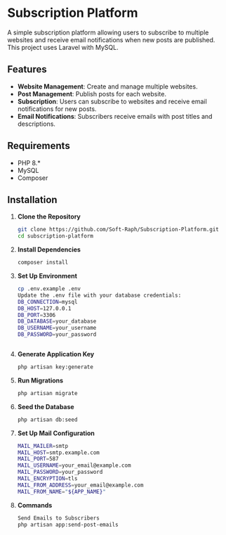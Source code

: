# Subscription Platform

A simple subscription platform allowing users to subscribe to multiple websites and receive email notifications when new posts are published. This project uses Laravel with MySQL.

## Features

- **Website Management**: Create and manage multiple websites.
- **Post Management**: Publish posts for each website.
- **Subscription**: Users can subscribe to websites and receive email notifications for new posts.
- **Email Notifications**: Subscribers receive emails with post titles and descriptions.

## Requirements

- PHP 8.*
- MySQL
- Composer

## Installation

1. **Clone the Repository**

   ```bash
   git clone https://github.com/Soft-Raph/Subscription-Platform.git
   cd subscription-platform

2. **Install Dependencies**
    ```bash
   composer install
   
3. **Set Up Environment**

   ```bash
   cp .env.example .env
   Update the .env file with your database credentials:
   DB_CONNECTION=mysql
   DB_HOST=127.0.0.1
   DB_PORT=3306
   DB_DATABASE=your_database
   DB_USERNAME=your_username
   DB_PASSWORD=your_password



4. **Generate Application Key**
     ```bash
   php artisan key:generate

5. **Run Migrations**
     ```bash
   php artisan migrate
   
6. **Seed the Database**
     ```bash
   php artisan db:seed
   
7. **Set Up Mail Configuration**
     ```bash
   MAIL_MAILER=smtp
   MAIL_HOST=smtp.example.com
   MAIL_PORT=587
   MAIL_USERNAME=your_email@example.com
   MAIL_PASSWORD=your_password
   MAIL_ENCRYPTION=tls
   MAIL_FROM_ADDRESS=your_email@example.com
   MAIL_FROM_NAME="${APP_NAME}"

8. **Commands**
     ```bash
   Send Emails to Subscribers
   php artisan app:send-post-emails

